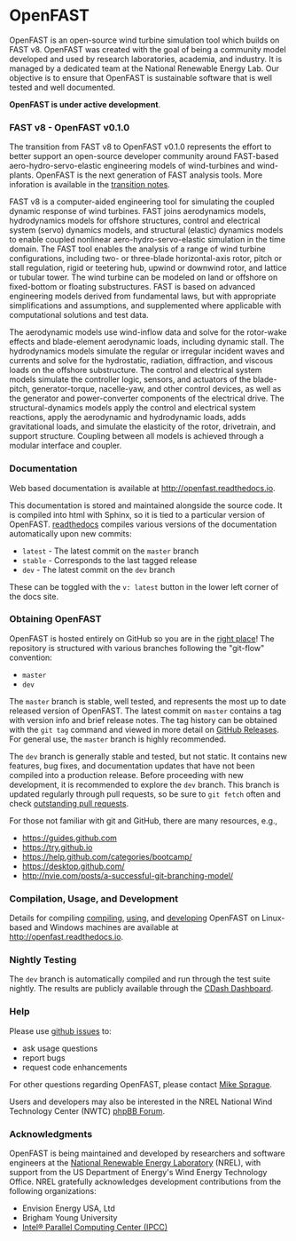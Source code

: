 # OpenFAST

OpenFAST is an open-source wind turbine simulation tool which builds on FAST v8. OpenFAST was created with the goal of being a community model developed and used by research laboratories, academia, and industry. It is managed by a dedicated team at the National Renewable Energy Lab. Our objective is to ensure that OpenFAST is sustainable software that is well tested and well documented.

**OpenFAST is under active development**.

### FAST v8 - OpenFAST v0.1.0

The transition from FAST v8 to OpenFAST v0.1.0 represents the effort to better support an open-source developer community around FAST-based aero-hydro-servo-elastic engineering models of wind-turbines and wind-plants. OpenFAST is the next generation of FAST analysis tools. More inforation is available in the [transition notes](http://openfast.readthedocs.io/en/latest/source/user/fast_to_openfast.html).

FAST v8 is a computer-aided engineering tool for simulating the coupled dynamic response of wind turbines. FAST joins aerodynamics models, hydrodynamics models for offshore structures, control and electrical system (servo) dynamics models, and structural (elastic) dynamics models to enable coupled nonlinear aero-hydro-servo-elastic simulation in the time domain. The FAST tool enables the analysis of a range of wind turbine configurations, including two- or three-blade horizontal-axis rotor, pitch or stall regulation, rigid or teetering hub, upwind or downwind rotor, and lattice or tubular tower. The wind turbine can be modeled on land or offshore on fixed-bottom or floating substructures. FAST is based on advanced engineering models derived from fundamental laws, but with appropriate simplifications and assumptions, and supplemented where applicable with computational solutions and test data.

The aerodynamic models use wind-inflow data and solve for the rotor-wake effects and blade-element aerodynamic loads, including dynamic stall. The hydrodynamics models simulate the regular or irregular incident waves and currents and solve for the hydrostatic, radiation, diffraction, and viscous loads on the offshore substructure. The control and electrical system models simulate the controller logic, sensors, and actuators of the blade-pitch, generator-torque, nacelle-yaw, and other control devices, as well as the generator and power-converter components of the electrical drive. The structural-dynamics models apply the control and electrical system reactions, apply the aerodynamic and hydrodynamic loads, adds gravitational loads, and simulate the elasticity of the rotor, drivetrain, and support structure. Coupling between all models is achieved through a modular interface and coupler.

### Documentation
Web based documentation is available at <http://openfast.readthedocs.io>.

This documentation is stored and maintained alongside the source code. It is compiled into html with Sphinx, so it is tied to a particular version of OpenFAST. [readthedocs](http://openfast.readthedocs.io) compiles various versions of the documentation automatically upon new commits:
* `latest` - The latest commit on the `master` branch
* `stable` - Corresponds to the last tagged release
* `dev` - The latest commit on the `dev` branch

These can be toggled with the `v: latest` button in the lower left corner of the docs site.

### Obtaining OpenFAST

OpenFAST is hosted entirely on GitHub so you are in the [right place](https://github.com/OpenFAST/OpenFAST)! The repository is structured with various branches following the "git-flow" convention:
* `master`
* `dev`

The `master` branch is stable, well tested, and represents the most up to date released version of OpenFAST. The latest commit on `master` contains a tag with version info and brief release notes. The tag history can be obtained with the `git tag` command and viewed in more detail on [GitHub Releases](https://github.com/OpenFAST/openfast/releases). For general use, the `master` branch is highly recommended.

The `dev` branch is generally stable and tested, but not static. It contains new features, bug fixes, and documentation updates that have not been compiled into a production release. Before proceeding with new development, it is recommended to explore the `dev` branch. This branch is updated regularly through pull requests, so be sure to `git fetch` often and check [outstanding pull requests](https://github.com/OpenFAST/openfast/pulls).

For those not familiar with git and GitHub, there are many resources, e.g.,

* <https://guides.github.com>
* <https://try.github.io>
* <https://help.github.com/categories/bootcamp/>
* <https://desktop.github.com/>
* <http://nvie.com/posts/a-successful-git-branching-model/>

### Compilation, Usage, and Development

Details for compiling [compiling](http://openfast.readthedocs.io/en/latest/source/install/index.html),
[using](http://openfast.readthedocs.io/en/latest/source/user/index.html), and
[developing](http://openfast.readthedocs.io/en/latest/source/dev/index.html)
OpenFAST on Linux-based and Windows machines are available at
<http://openfast.readthedocs.io>.


### Nightly Testing

The `dev` branch is automatically compiled and run through the test suite nightly. The results are publicly available through the [CDash Dashboard](http://my.cdash.org/index.php?project=OpenFAST&date=).

### Help

Please use [github issues](https://github.com/OpenFAST/OpenFAST/issues) to:
* ask usage questions
* report bugs
* request code enhancements

For other questions regarding OpenFAST, please contact [Mike Sprague](mailto:michael.a.sprague@nrel.gov).

Users and developers may also be interested in the NREL National Wind Technology Center (NWTC) [phpBB Forum](https://wind.nrel.gov/forum/wind/).

### Acknowledgments 

OpenFAST is being maintained and developed by researchers and software engineers at the [National Renewable Energy Laboratory](http://www.nrel.gov/) (NREL), with support from the US Department of Energy's Wind Energy Technology Office.  NREL gratefully acknowledges development contributions from the following organizations:

* Envision Energy USA, Ltd
* Brigham Young University
* [Intel&reg; Parallel Computing Center (IPCC)](https://software.intel.com/en-us/ipcc)
